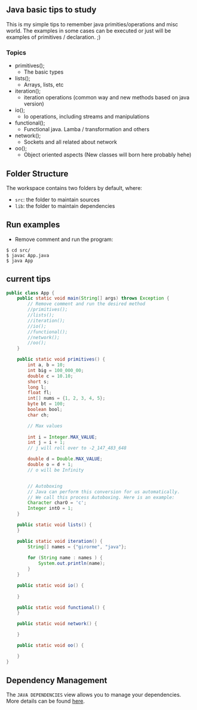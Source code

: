 ## Java basic tips to study

This is my simple tips to remember java primities/operations and misc world.
The examples in some cases can be executed or just will be examples of primitives / declaration. ;)

### Topics
- primitives();
    - The basic types
- lists();
    - Arrays, lists, etc
- iteration();
    - iteration operations (common way and new methods based on java version)
- io();
    - Io operations, including streams and manipulations
- functional();
    - Functional java. Lamba / transformation and others
- network();
    - Sockets and all related about network
- oo();
    - Object oriented aspects (New classes will born here probably hehe)

## Folder Structure

The workspace contains two folders by default, where:

- `src`: the folder to maintain sources
- `lib`: the folder to maintain dependencies

## Run examples
- Remove comment and run the program:

```
$ cd src/
$ javac App.java
$ java App
```

## current tips
```java
public class App {
    public static void main(String[] args) throws Exception {
        // Remove comment and run the desired method
        //primitives();
        //lists();
        //iteration();
        //io();
        //functional();
        //network();
        //oo();
    }

    public static void primitives() {
        int a, b = 10;
        int big = 100_000_00;
        double c = 10.10;
        short s;
        long l;
        float fl;
        int[] nums = {1, 2, 3, 4, 5};
        byte bt = 100;
        boolean bool;
        char ch;

        // Max values
        
        int i = Integer.MAX_VALUE;
        int j = i + 1;
        // j will roll over to -2_147_483_648

        double d = Double.MAX_VALUE;
        double o = d + 1;
        // o will be Infinity


        // Autoboxing
        // Java can perform this conversion for us automatically.
        // We call this process Autoboxing. Here is an example:
        Character charO = 'c';
        Integer intO = 1;
    }

    public static void lists() {
    }

    public static void iteration() {
        String[] names = {"girorme", "java"};
        
        for (String name : names ) {
            System.out.println(name);
        }
    }

    public static void io() {
        
    }

    public static void functional() {
    }

    public static void network() {

    }

    public static void oo() {

    }
}

```

## Dependency Management

The `JAVA DEPENDENCIES` view allows you to manage your dependencies. More details can be found [here](https://github.com/microsoft/vscode-java-pack/blob/master/release-notes/v0.9.0.md#work-with-jar-files-directly).
